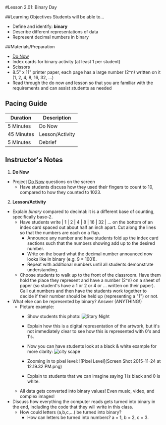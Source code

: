 #Lesson 2.01: Binary Day

##Learning Objectives
Students will be able to...
* Define and identify: **binary**
* Describe different representations of data
* Represent decimal numbers in binary

##Materials/Preparation
* [Do Now]
* Index cards for binary activity (at least 1 per student)
* Scissors
* 8.5" x 11" printer paper, each page has a large number (2^n) written on it (1, 2, 4, 8, 16, 32, ...)
* Read through the do now and lesson so that you are familiar with the requirements and can assist students as needed

## Pacing Guide
| **Duration**   | **Description** |
| ---------- | ----------- |
| 5 Minutes  | Do Now      |
| 45 Minutes | Lesson/Activity      |
| 5 Minutes | Debrief     |

## Instructor's Notes
1. **Do Now**
  * Project [Do Now] questions on the screen
    * Have students discuss how they used their fingers to count to 10, compared to how they counted to 1023.
2. **Lesson/Activity**
  * Explain *binary* compared to decimal: it is a different base of counting, specifically base-2. 
    * Have students write | 1 | 2 | 4 | 8 | 16 | 32 | ... on the bottom of an index card spaced out about half an inch apart. Cut along the lines so that the numbers are each on a flap. 
        * Announce any number and have students fold up the index card sections such that the numbers showing add up to the desired number.
        * Write on the board what the decimal number announced now looks like in binary (e.g. 9 = 1001).
        * Repeat with additional numbers until all students demonstrate understanding.
    * Choose students to walk up to the front of the classroom. Have them hold the place they represent and have a number (2^n) on a sheet of paper (so student's have a 1 or 2 or 4 or ... written on their paper). Call out numbers and then have the students work together to decide if their number should be held up (representing a "1") or not.
  * What else can be represented by binary? Answer (ANYTHING!)
    * Picture example:
        * Show students this photo: ![Stary Night](starynight.png)
        * Explain how this is a digital representation of the artwork, but it's not immediately clear to see how this is represented with 0's and 1's.
        
        * Now you can have students look at a black & white example for more clarity: ![city scape](basic_city.png)
        * Zooming in to pixel level: ![Pixel Level](Screen Shot 2015-11-24 at 12.19.32 PM.png)
        * Explain to students that we can imagine saying 1 is black and 0 is white.
    * All data gets converted into binary values! Even music, video, and complex images!
  * Discuss how everything the computer reads gets turned into binary in the end, including the code that they will write in this class.
    * How could letters (a,b,c,...) be turned into binary? 
        * How can letters be turned into numbers? a = 1, b = 2, c = 3.

[Do Now]:do_now.md
